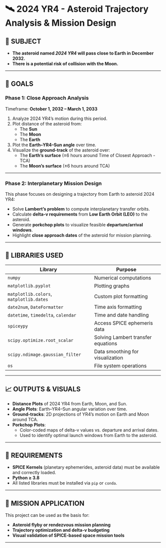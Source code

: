 # 🛰️ 2024 YR4 - Asteroid Trajectory Analysis & Mission Design

## 📌 SUBJECT

- **The asteroid named _2024 YR4_ will pass close to Earth in December 2032.**
- **There is a potential risk of collision with the Moon.**

---

## 🎯 GOALS

### Phase 1: Close Approach Analysis

Timeframe: **October 1, 2032 – March 1, 2033**

1. Analyze 2024 YR4’s motion during this period.
2. Plot distance of the asteroid from:
   - The **Sun**
   - The **Moon**
   - The **Earth**
3. Plot the **Earth–YR4–Sun angle** over time.
4. Visualize the **ground-track** of the asteroid over:
   - The **Earth’s surface** (±6 hours around Time of Closest Approach - TCA)
   - The **Moon’s surface** (±6 hours around TCA)

---

### Phase 2: Interplanetary Mission Design

This phase focuses on designing a trajectory from Earth to asteroid 2024 YR4:

- Solve **Lambert’s problem** to compute interplanetary transfer orbits.
- Calculate **delta-v requirements** from **Low Earth Orbit (LEO)** to the asteroid.
- Generate **porkchop plots** to visualize feasible **departure/arrival windows**.
- Highlight **close approach dates** of the asteroid for mission planning.

---

## 🧰 LIBRARIES USED

| Library | Purpose |
|--------|---------|
| `numpy` | Numerical computations |
| `matplotlib.pyplot` | Plotting graphs |
| `matplotlib.colors`, `matplotlib.dates` | Custom plot formatting |
| `date2num`, `DateFormatter` | Time axis formatting |
| `datetime`, `timedelta`, `calendar` | Time and date handling |
| `spiceypy` | Access SPICE ephemeris data |
| `scipy.optimize.root_scalar` | Solving Lambert transfer equations |
| `scipy.ndimage.gaussian_filter` | Data smoothing for visualization |
| `os` | File system operations |

---

## 📈 OUTPUTS & VISUALS

- **Distance Plots** of 2024 YR4 from Earth, Moon, and Sun.
- **Angle Plots**: Earth–YR4–Sun angular variation over time.
- **Ground-tracks**: 2D projections of YR4’s motion on Earth and Moon around TCA.
- **Porkchop Plots**:
  - Color-coded maps of delta-v values vs. departure and arrival dates.
  - Used to identify optimal launch windows from Earth to the asteroid.

---

## 📁 REQUIREMENTS

- **SPICE Kernels** (planetary ephemerides, asteroid data) must be available and correctly loaded.
- **Python ≥ 3.8**
- All listed libraries must be installed via `pip` or `conda`.

---

## 🚀 MISSION APPLICATION

This project can be used as the basis for:

- **Asteroid flyby or rendezvous mission planning**
- **Trajectory optimization and delta-v budgeting**
- **Visual validation of SPICE-based space mission tools**

---


